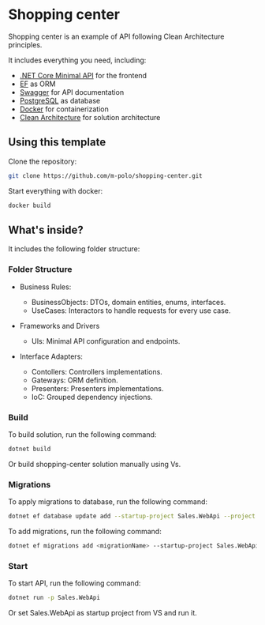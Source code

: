 ﻿# Shopping center

Shopping center is an example of API following Clean Architecture principles. 

It includes everything you need, including:

- [.NET Core Minimal API](https://learn.microsoft.com/en-us/aspnet/core/fundamentals/minimal-apis?view=aspnetcore-8.0) for the frontend
- [EF](https://learn.microsoft.com/es-es/ef/) as ORM
- [Swagger](https://swagger.io) for API documentation
- [PostgreSQL](https://www.postgresql.org/) as database
- [Docker](https://www.docker.com/) for containerization
- [Clean Architecture](https://www.typescriptlang.org/) for solution architecture


## Using this template

Clone the repository:

```sh
git clone https://github.com/m-polo/shopping-center.git
```

Start everything with docker:

```sh
docker build
```

## What's inside?

It includes the following folder structure:

### Folder Structure

- Business Rules:
    - BusinessObjects: DTOs, domain entities, enums, interfaces.
    - UseCases: Interactors to handle requests for every use case.

- Frameworks and Drivers
    - UIs: Minimal API configuration and endpoints.
- Interface Adapters:
    - Contollers: Controllers implementations.
    - Gateways: ORM definition.
    - Presenters: Presenters implementations.
    - IoC: Grouped dependency injections.


### Build

To build solution, run the following command:

```sh
dotnet build
```

Or build shopping-center solution manually using Vs.

### Migrations

To apply migrations to database, run the following command:

```sh
dotnet ef database update add --startup-project Sales.WebApi --project ./Gateways/EFCore.Repositories.csproj --context SalesContext
```

To add migrations, run the following command:

```sh
dotnet ef migrations add <migrationName> --startup-project Sales.WebApi --project ./Gateways/EFCore.Repositories.csproj --context SalesContext
```

### Start

To start API, run the following command:

```sh
dotnet run -p Sales.WebApi
```

Or set Sales.WebApi as startup project from VS and run it.